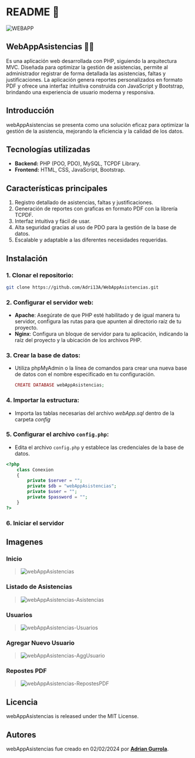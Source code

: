 # **README 📖**

![WEBAPP](https://github.com/user-attachments/assets/b7b5f0e6-51f6-46d4-8932-941e3c7f924d)


## **WebAppAsistencias ✍🏻**

Es una aplicación web desarrollada con PHP, siguiendo la arquitectura MVC. Diseñada para optimizar la gestión de asistencias, permite al administrador registrar de forma detallada las asistencias, faltas y justificaciones. La aplicación genera reportes personalizados en formato PDF y ofrece una interfaz intuitiva construida con JavaScript y Bootstrap, brindando una experiencia de usuario moderna y responsiva.


## **Introducción**

webAppAsistencias se presenta como una solución eficaz para optimizar la gestión de la asistencia, mejorando la eficiencia y la calidad de los datos.


## **Tecnologías utilizadas**

- **Backend:** PHP (POO, PDO), MySQL, TCPDF Library.
- **Frontend:** HTML, CSS, JavaScript, Bootstrap.


## **Características principales**

1. Registro detallado de asistencias, faltas y justificaciones.
2. Generación de reportes con graficas en formato PDF con la librería TCPDF.
3. Interfaz intuitiva y fácil de usar.
4. Alta seguridad gracias al uso de PDO para la gestión de la base de datos.
5. Escalable y adaptable a las diferentes necesidades requeridas.

## **Instalación**

### **1. Clonar el repositorio:**
```Bash
git clone https://github.com/Adri13A/WebAppAsistencias.git
```

### **2. Configurar el servidor web:**
  - **Apache**: Asegúrate de que PHP esté habilitado y de igual manera tu servidor, configura las rutas para que apunten al directorio raíz de tu proyecto.
  - **Nginx**: Configura un bloque de servidor para tu aplicación, indicando la raíz del proyecto y la ubicación de los archivos PHP.

### **3. Crear la base de datos:**

- Utiliza phpMyAdmin o la línea de comandos para crear una nueva base de datos con el nombre especificado en tu configuración.
  ```PHP
  CREATE DATABASE webAppAsistencias;
  ```
### **4. Importar la estructura:**
- Importa las tablas necesarias del archivo *webApp.sql* dentro de la carpeta *config*

### **5. Configurar el archivo `config.php`:**
- Edita el archivo `config.php` y establece las credenciales de la base de datos.
```PHP
<?php
    class Conexion
    {
        private $server = "";
        private $db = "webAppAsistencias";
        private $user = "";
        private $password = "";
    }
?>
```

### **6. Iniciar el servidor**


## **Imagenes**
### Inicio
> ![webAppAsistencias](https://github.com/user-attachments/assets/c6eda8fe-dd37-4033-a6d8-36cf59284b29)

### Listado de Asistencias
> ![webAppAsistencias-Asistencias](https://github.com/user-attachments/assets/bd054869-3c03-4bdd-ad1c-07650e6f2bcd)

### Usuarios
> ![webAppAsistencias-Usuarios](https://github.com/user-attachments/assets/2601a664-9f15-4502-991c-f59d04040272)

### Agregar Nuevo Usuario
> ![webAppAsistencias-AggUsuario](https://github.com/user-attachments/assets/193a4791-c101-4bf8-9a2c-7b3d889039b5)


### Repostes PDF
> ![webAppAsistencias-RepostesPDF](https://github.com/user-attachments/assets/84c05360-a115-4d41-a73a-8f0ba6e489b7)

## **Licencia**

webAppAsistencias is released under the MIT License.

## **Autores**

webAppAsistencias fue creado en 02/02/2024 por **[Adrian Gurrola](https://github.com/Adri13A)**.
